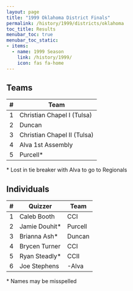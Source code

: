 ```yaml
---
layout: page
title: "1999 Oklahoma District Finals"
permalink: /history/1999/districts/oklahoma
toc_title: Results
menubar_toc: true
menubar_toc_static:
- items:
  - name: 1999 Season
    link: /history/1999/
    icon: fas fa-home
---
```


## Teams

|    # | Team                        |
| ---: | --------------------------- |
|    1 | Christian Chapel I (Tulsa)  |
|    2 | Duncan                      |
|    3 | Christian Chapel II (Tulsa) |
|    4 | Alva 1st Assembly           |
|    5 | Purcell*                    |

\* Lost in tie breaker with Alva to go to Regionals

## Individuals

|    # | Quizzer       | Team    |
| ---: | ------------- | ------- |
|    1 | Caleb Booth   | CCI     |
|    2 | Jamie Douhit* | Purcell |
|    3 | Brianna Ash*  | Duncan  |
|    4 | Brycen Turner | CCI     |
|    5 | Ryan Steadly* | CCII    |
|    6 | Joe Stephens  | -Alva   |

\* Names may be misspelled
